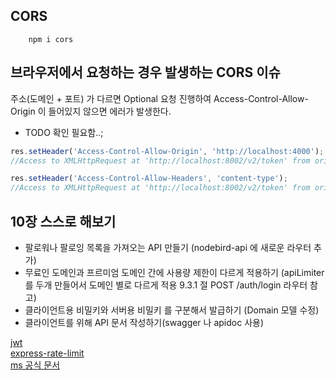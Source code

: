 
## CORS
```
    npm i cors
```
## 브라우저에서 요청하는 경우 발생하는 CORS 이슈
주소(도메인 + 포트) 가 다르면 Optional 요청 진행하여 Access-Control-Allow-Origin 이 들어있지 않으면 에러가 발생한다.
* TODO 확인 필요함..;
```javascript
res.setHeader('Access-Control-Allow-Origin', 'http://localhost:4000');
//Access to XMLHttpRequest at 'http://localhost:8002/v2/token' from origin 'http://localhost:4000' has been blocked by CORS policy: Response to preflight request doesn't pass access control check: No 'Access-Control-Allow-Origin' header is present on the requested resource.
```
```javascript
res.setHeader('Access-Control-Allow-Headers', 'content-type');
//Access to XMLHttpRequest at 'http://localhost:8002/v2/token' from origin 'http://localhost:4000' has been blocked by CORS policy: Request header field content-type is not allowed by Access-Control-Allow-Headers in preflight response.
```

## 10장 스스로 해보기
* 팔로워나 팔로잉 목록을 가져오는 API 만들기 (nodebird-api 에 새로운 라우터 추가)
* 무료인 도메인과 프르미엄 도메인 간에 사용량 제한이 다르게 적용하기 (apiLimiter 를 두개 만들어서 도메인 별로 다르게 적용 9.3.1 절 POST /auth/login 라우터 참고)
* 클라이언트용 비밀키와 서버용 비밀키 를 구분해서 발급하기 (Domain 모델 수정)
* 클라이언트를 위해 API 문서 작성하기(swagger 나 apidoc 사용)

[jwt](https://jwt.io)  
[express-rate-limit](https://www.npmjs.com/package/express-rate-limit)  
[ms 공식 문서](https://github.com/vercel/ms)